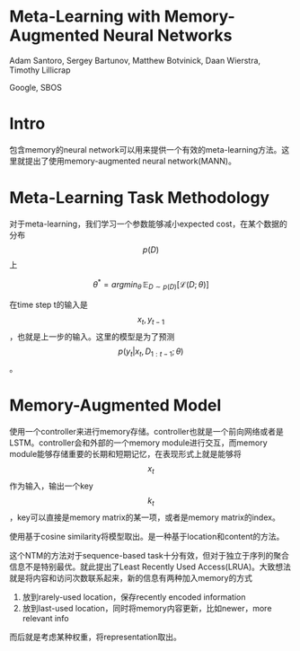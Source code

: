# Meta-Learning with Memory-Augmented Neural Networks

Adam Santoro, Sergey Bartunov, Matthew Botvinick, Daan Wierstra, Timothy Lillicrap

Google, SBOS

# Intro

包含memory的neural network可以用来提供一个有效的meta-learning方法。这里就提出了使用memory-augmented neural network(MANN)。

# Meta-Learning Task Methodology

对于meta-learning，我们学习一个参数能够减小expected cost，在某个数据的分布 $$p(D)$$ 上

$$\theta^* = argmin_\theta \, \mathbb{E}_{D \sim p(D)} [\mathcal{L}(D; \theta)] $$

在time step t的输入是$$x_t, y_{t-1}$$，也就是上一步的输入。这里的模型是为了预测 $$p(y_t | x_t, D_{1:t-1}; \theta)$$。

# Memory-Augmented Model

使用一个controller来进行memory存储。controller也就是一个前向网络或者是LSTM。controller会和外部的一个memory module进行交互，而memory module能够存储重要的长期和短期记忆，在表现形式上就是能够将$$x_t$$作为输入，输出一个key $$k_t$$，key可以直接是memory matrix的某一项，或者是memory matrix的index。

使用基于cosine similarity将模型取出。是一种基于location和content的方法。

这个NTM的方法对于sequence-based task十分有效，但对于独立于序列的聚合信息不是特别最优。就此提出了Least Recently Used Access(LRUA)。大致想法就是将内容和访问次数联系起来，新的信息有两种加入memory的方式

1. 放到rarely-used location，保存recently encoded information
2. 放到last-used location，同时将memory内容更新，比如newer，more relevant info

而后就是考虑某种权重，将representation取出。